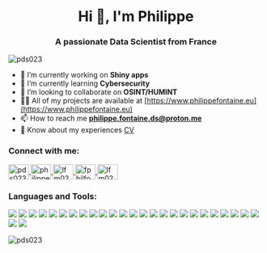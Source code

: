 <h1 align="center">Hi 👋, I'm Philippe</h1>
<h3 align="center">A passionate Data Scientist from France</h3>

<p align="left"> 
  <img src="https://komarev.com/ghpvc/?username=pds023&label=Profile%20views&color=0e75b6&style=flat" alt="pds023" /> 
</p>

- 🔭 I’m currently working on **Shiny apps**
- 🌱 I’m currently learning **Cybersecurity**
- 👯 I’m looking to collaborate on **OSINT/HUMINT**
- 👨‍💻 All of my projects are available at [https://www.philippefontaine.eu](https://www.philippefontaine.eu)
- 📫 How to reach me **philippe.fontaine.ds@proton.me**
- 📄 Know about my experiences [CV](https://www.philippefontaine.eu/img/resume/cv_public.pdf)

<h3 align="left">Connect with me:</h3>
<p align="left">
  <a href="https://codepen.io/pds023" target="blank">
    <img align="center" src="https://raw.githubusercontent.com/rahuldkjain/github-profile-readme-generator/master/src/images/icons/Social/codepen.svg" alt="pds023" height="30" width="40" />
  </a>
  <a href="https://linkedin.com/in/philippe-fontaine-ds" target="blank">
    <img align="center" src="https://raw.githubusercontent.com/rahuldkjain/github-profile-readme-generator/master/src/images/icons/Social/linked-in-alt.svg" alt="philippe-fontaine-ds" height="30" width="40" />
  </a>
  <a href="https://www.codechef.com/users/lfm023" target="blank">
    <img align="center" src="https://cdn.jsdelivr.net/npm/simple-icons@3.1.0/icons/codechef.svg" alt="lfm023" height="30" width="40" />
  </a>
  <a href="https://www.hackerrank.com/fphilfont" target="blank">
    <img align="center" src="https://raw.githubusercontent.com/rahuldkjain/github-profile-readme-generator/master/src/images/icons/Social/hackerrank.svg" alt="fphilfont" height="30" width="40" />
  </a>
  <a href="https://www.leetcode.com/lfm023" target="blank">
    <img align="center" src="https://raw.githubusercontent.com/rahuldkjain/github-profile-readme-generator/master/src/images/icons/Social/leet-code.svg" alt="lfm023" height="30" width="40" />
  </a>
</p>

<h3 align="left">Languages and Tools:</h3>
<p align="left"> 
  <img src="https://img.shields.io/badge/AWS-%23FF9900.svg?logo=amazon-web-services&logoColor=white" />
  <img src="https://img.shields.io/badge/MySQL-4479A1?logo=mysql&logoColor=fff" />
  <img src="https://img.shields.io/badge/Postgres-%23316192.svg?logo=postgresql&logoColor=white" />
  <img src="https://img.shields.io/badge/SQLite-%2307405e.svg?logo=sqlite&logoColor=white" />
  <img src="https://img.shields.io/badge/Blender-%23F5792A.svg?logo=blender&logoColor=white" />
  <img src="https://img.shields.io/badge/freeCodeCamp-0A0A23?logo=freecodecamp&logoColor=fff" />
  <img src="https://img.shields.io/badge/Bootstrap-7952B3?logo=bootstrap&logoColor=fff" />
  <img src="https://img.shields.io/badge/Docker-2496ED?logo=docker&logoColor=fff" />
  <img src="https://img.shields.io/badge/Flask-000?logo=flask&logoColor=fff" />
  <img src="https://img.shields.io/badge/Kubernetes-326CE5?logo=kubernetes&logoColor=fff" />
  <img src="https://img.shields.io/badge/Next.js-black?logo=next.js&logoColor=white" />
  <img src="https://img.shields.io/badge/Node.js-6DA55F?logo=node.js&logoColor=white" />
  <img src="https://img.shields.io/badge/React-%2320232a.svg?logo=react&logoColor=%2361DAFB" />
  <img src="https://img.shields.io/badge/Sass-C69?logo=sass&logoColor=fff" />
  <img src="https://img.shields.io/badge/Kali%20Linux-557C94?logo=kalilinux&logoColor=fff" />
  <img src="https://img.shields.io/badge/Arch%20Linux-1793D1?logo=arch-linux&logoColor=fff" />
  <img src="https://img.shields.io/badge/Linux-FCC624?logo=linux&logoColor=black" />
  <img src="https://img.shields.io/badge/Ubuntu-E95420?logo=ubuntu&logoColor=white" />
  <img src="https://custom-icon-badges.demolab.com/badge/Windows-0078D6?logo=windows11&logoColor=white" />
  <img src="https://img.shields.io/badge/CSS-1572B6?logo=css3&logoColor=fff" />
  <img src="https://img.shields.io/badge/HTML-%23E34F26.svg?logo=html5&logoColor=white" />
  <img src="https://img.shields.io/badge/Java-%23ED8B00.svg?logo=openjdk&logoColor=white" />
  <img src="https://img.shields.io/badge/JavaScript-F7DF1E?logo=javascript&logoColor=000" />
  <img src="https://img.shields.io/badge/JSON-000?logo=json&logoColor=fff" />
  <img src="https://img.shields.io/badge/Markdown-%23000000.svg?logo=markdown&logoColor=white" />
  <img src="https://img.shields.io/badge/Python-3776AB?logo=python&logoColor=fff" />
  <img src="https://img.shields.io/badge/R-%23276DC3.svg?logo=r&logoColor=white" />
</p>

<p>
  <img align="center" src="https://github-readme-stats.vercel.app/api/top-langs?username=pds023&show_icons=true&locale=en&layout=compact" alt="pds023" />
</p>
